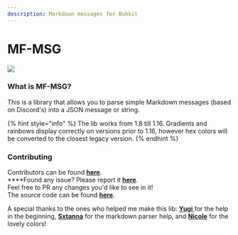 ```yaml
---
description: Markdown messages for Bukkit
---
```


# MF-MSG

![](../../.gitbook/assets/mfmsg.png)

### What is MF-MSG?

This is a library that allows you to parse simple Markdown messages \(based on Discord's\) into a JSON message or string.

{% hint style="info" %}
The lib works from 1.8 till 1.16. Gradients and rainbows display correctly on versions prior to 1.16, however hex colors will be converted to the closest legacy version.
{% endhint %}

### **Contributing** <a id="contributing"></a>

Contributors can be found [**here**](https://github.com/ipsk/MF-MSG/graphs/contributors).  
****Found any issue? Please report it [**here**](https://github.com/ipsk/MF-MSG/issues).  
Feel free to PR any changes you'd like to see in it!  
The source code can be found [**here**](https://github.com/ipsk/MF-MSG).

A special thanks to the ones who helped me make this lib: [**Yugi** ](https://github.com/Vshnv)for the help in the beginning, [**Sxtanna**](https://github.com/Sxtanna) for the markdown parser help, and [**Nicole**](https://github.com/Esophose) for the lovely colors!

